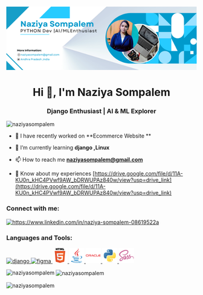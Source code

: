 

![My Logo](https://github.com/Naziyasompalem/NaziyaSompalem/blob/main/Korina%20Villanueva%20(1).png)

<h1 align="center">Hi 👋, I'm Naziya Sompalem</h1>
<h3 align="center"> Django Enthusiast | AI & ML Explorer</h3>


<p align="left"> <img src="https://komarev.com/ghpvc/?username=naziyasompalem&label=Profile%20views&color=0e75b6&style=flat" alt="naziyasompalem" /> </p>

- 🔭 I have recently worked on **Ecommerce Website **

- 🌱 I’m currently learning **django ,Linux**

- 📫 How to reach me **naziyasompalem@gmail.com**

- 📄 Know about my experiences [https://drive.google.com/file/d/11A-KU0n_kHC4PVwf9AW_bDRWUPAz840w/view?usp=drive_link](https://drive.google.com/file/d/11A-KU0n_kHC4PVwf9AW_bDRWUPAz840w/view?usp=drive_link)

<h3 align="left">Connect with me:</h3>
<p align="left">
<a href="https://linkedin.com/in/https://www.linkedin.com/in/naziya-sompalem-08619522a" target="blank"><img align="center" src="https://raw.githubusercontent.com/rahuldkjain/github-profile-readme-generator/master/src/images/icons/Social/linked-in-alt.svg" alt="https://www.linkedin.com/in/naziya-sompalem-08619522a" height="30" width="40" /></a>
</p>

<h3 align="left">Languages and Tools:</h3>
<p align="left"> <a href="https://www.djangoproject.com/" target="_blank" rel="noreferrer"> <img src="https://cdn.worldvectorlogo.com/logos/django.svg" alt="django" width="40" height="40"/> </a> <a href="https://www.figma.com/" target="_blank" rel="noreferrer"> <img src="https://www.vectorlogo.zone/logos/figma/figma-icon.svg" alt="figma" width="40" height="40"/> </a> <a href="https://www.w3.org/html/" target="_blank" rel="noreferrer"> <img src="https://raw.githubusercontent.com/devicons/devicon/master/icons/html5/html5-original-wordmark.svg" alt="html5" width="40" height="40"/> </a> <a href="https://www.java.com" target="_blank" rel="noreferrer"> <img src="https://raw.githubusercontent.com/devicons/devicon/master/icons/java/java-original.svg" alt="java" width="40" height="40"/> </a> <a href="https://www.oracle.com/" target="_blank" rel="noreferrer"> <img src="https://raw.githubusercontent.com/devicons/devicon/master/icons/oracle/oracle-original.svg" alt="oracle" width="40" height="40"/> </a> <a href="https://www.python.org" target="_blank" rel="noreferrer"> <img src="https://raw.githubusercontent.com/devicons/devicon/master/icons/python/python-original.svg" alt="python" width="40" height="40"/> </a> <a href="https://sass-lang.com" target="_blank" rel="noreferrer"> <img src="https://raw.githubusercontent.com/devicons/devicon/master/icons/sass/sass-original.svg" alt="sass" width="40" height="40"/> </a> </p>

<p><img align="left" src="https://github-readme-stats.vercel.app/api/top-langs?username=naziyasompalem&show_icons=true&locale=en&layout=compact" alt="naziyasompalem" /></p>

<p>&nbsp;<img align="center" src="https://github-readme-stats.vercel.app/api?username=naziyasompalem&show_icons=true&locale=en" alt="naziyasompalem" /></p>

<p><img align="center" src="https://github-readme-streak-stats.herokuapp.com/?user=naziyasompalem&" alt="naziyasompalem" /></p>
